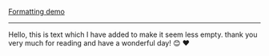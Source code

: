 [Formatting demo](/formatting/)

---

Hello, this is text which I have added to make it seem less empty. thank you very much for reading and have a wonderful day! 😊 ❤️
